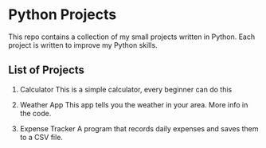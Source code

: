 # Python Projects
This repo contains a collection of my small projects written in Python. Each project is written to improve my Python skills.

## List of Projects
1. Calculator
    This is a simple calculator, every beginner can do this

2. Weather App
    This app tells you the weather in your area. More info in the code.

3. Expense Tracker
    A program that records daily expenses and saves them to a CSV file.